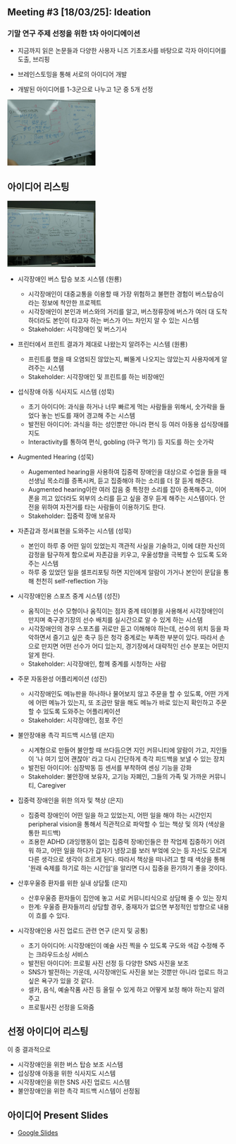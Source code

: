 
## Meeting #3 [18/03/25]: Ideation

### 기말 연구 주제 선정을 위한 1차 아이디에이션

- 지금까지 읽은 논문들과 다양한 사용자 니즈 기초조사를 바탕으로 각자 아이디어를 도출, 브리핑

- 브레인스토밍을 통해 서로의 아이디어 개발

- 개발된 아이디어를 1-3군으로 나누고 1군 중 5개 선정

<img src="/img/whiteboard0.jpeg" style="width: 200px;">

## 아이디어 리스팅

<img src="/img/whiteboard1.jpeg" style="width: 200px;">


- 시각장애인 버스 탑승 보조 시스템 (원룡)
    - 시각장애인이 대중교통을 이용할 때 가장 위험하고 불편한 경험이 버스탑승이라는 정보에 착안한 프로젝트
    - 시각장애인이 본인과 버스와의 거리를 알고, 버스정류장에 버스가 여러 대 도착하더라도 본인이 타고자 하는 버스가 어느 차인지 알 수 있는 시스템
    - Stakeholder: 시각장애인 및 버스기사
    
- 프린터에서 프린트 결과가 제대로 나왔는지 알려주는 시스템 (원룡)
    - 프린트를 했을 때 오염되진 않았는지, 삐뚤게 나오지는 않았는지 사용자에게 알려주는 시스템
    - Stakeholder: 시각장애인 및 프린트를 하는 비장애인

- 섭식장애 아동 식사지도 시스템 (성묵)
    - 초기 아이디어: 과식을 하거나 너무 빠르게 먹는 사람들을 위해서, 숫가락을 들었다 놓는 빈도를 재어 경고해 주는 시스템
    - 발전된 아이디어: 과식을 하는 성인뿐만 아니라 편식 등 여러 아동용 섭식장애를 지도
    - Interactivity를 통하여 편식, gobling (마구 먹기) 등 지도를 하는 숫가락

- Augmented Hearing (성묵)
    - Augemented hearing을 사용하여 집중력 장애인을 대상으로 수업을 들을 때 선생님 목소리를 증폭시켜, 듣고 집중해야 하는 소리를 더 잘 듣게 해준다.
    - Augmented hearing이란 여러 잡음 중 특정한 소리를 잡아 증폭해주고, 이어폰을 끼고 있더라도 외부의 소리를 듣고 싶을 경우 듣게 해주는 시스템이다. 안전을 위하여 자전거를 타는 사람들이 이용하기도 한다.
    - Stakeholder: 집중력 장애 보유자
    
- 자존감과 정서표현을 도와주는 시스템 (성묵)
    - 본인이 하루 중 어떤 일이 있었는지 객관적 사실을 기술하고, 이에 대한 자신의 감정을 탐구하게 함으로써 자존감을 키우고, 우울성향을 극복할 수 있도록 도와주는 시스템
    - 하루 중 있었던 일을 셀프리포팅 하면 지인에게 알람이 가거나 본인이 문답을 통해 천천히 self-reflection 가능

- 시각장애인용 스포츠 중계 시스템 (성진)
    - 움직이는 선수 모형이나 움직이는 점자 중계 테이블을 사용해서 시각장애인이 만지며 축구경기장의 선수 배치를 실시간으로 알 수 있게 하는 시스템
    - 시각장애인의 경우 스포츠를 귀로만 듣고 이해해야 하는데, 선수의 위치 등을 파악하면서 즐기고 싶은 축구 등은 청각 중계로는 부족한 부분이 있다. 따라서 손으로 만지면 어떤 선수가 어디 있는지, 경기장에서 대략적인 선수 분포는 어떤지 알게 한다.
    - Stakeholder: 시각장애인, 함께 중계를 시청하는 사람
    
- 주문 자동완성 어플리케이션 (성진)
    - 시각장애인도 메뉴판을 하나하나 물어보지 않고 주문을 할 수 있도록, 어떤 가게에 어떤 메뉴가 있는지, 또 조금만 말을 해도 메뉴가 바로 있는지 확인하고 주문할 수 있도록 도와주는 어플리케이션
    - Stakeholder: 시각장애인, 점포 주인

- 불안장애용 촉각 피드백 시스템 (은지)
    - 시계형으로 만들어 불안할 때 쓰다듬으면 지인 커뮤니티에 알람이 가고, 지인들이 '나 여기 있어 괜찮아' 라고 다시 간단하게 촉각 피드백을 보낼 수 있는 장치
    - 발전된 아이디어: 심장박동 등 센서를 부착하여 센싱 기능을 강화
    - Stakeholder: 불안장애 보유자, 고기능 자폐인, 그들의 가족 및 가까운 커뮤니티, Caregiver
    
- 집중력 장애인을 위한 의자 및 책상 (은지)
    - 집중력 장애인이 어떤 일을 하고 있었는지, 어떤 일을 해야 하는 시간인지 peripheral vision을 통해서 직관적으로 파악할 수 있는 책상 및 의자 (색상을 통한 피드백)
    - 조용한 ADHD (과잉행동이 없는 집중력 장애)인들은 한 작업제 집중하기 어려워 하고, 어떤 일을 하다가 갑자기 냉장고를 보러 부엌에 오는 등 자신도 모르게 다른 생각으로 생각이 흐르게 된다. 따라서 책상을 떠나려고 할 때 색상을 통해 '원래 숙제를 하기로 하는 시간임'을 알리면 다시 집중을 환기하기 좋을 것이다.
    
- 산후우울증 환자를 위한 실내 상담툴 (은지)
    - 산후우울증 환자들이 집안에 놓고 서로 커뮤니티식으로 상담해 줄 수 있는 장치
    - 한계: 우울증 환자들끼리 상담할 경우, 중재자가 없으면 부정적인 방향으로 내용이 흐를 수 있다.

- 시각장애인용 사진 업로드 관련 연구 (은지 및 공통)
    - 초기 아이디어: 시각장애인이 예술 사진 찍을 수 있도록 구도와 색감 수정해 주는 크라우드소싱 서비스
    - 발전된 아이디어: 프로필 사진 선정 등 다양한 SNS 사진을 보조
    - SNS가 발전하는 가운데, 시각장애인도 사진을 보는 것뿐만 아니라 업로드 하고 싶은 욕구가 있을 것 같다.
    - 셀카, 음식, 예술작품 사진 등 올릴 수 있게 하고 어떻게 보정 해야 하는지 알려주고
    - 프로필사진 선정을 도와줌

## 선정 아이디어 리스팅

이 중 결과적으로
- 시각장애인을 위한 버스 탑승 보조 시스템
- 섭싱장애 아동을 위한 식사지도 시스템
- 시각장애인을 위한 SNS 사진 업로드 시스템
- 불안장애인을 위한 촉각 피드백 시스템이 선정됨

## 아이디어 Present Slides
- [Google Slides](https://docs.google.com/presentation/d/1HLdN3Yn_pPqtCc7oNZdeBC65Df0oBv8V4UJicKpPdkU/edit?usp=sharing)


```python

```

